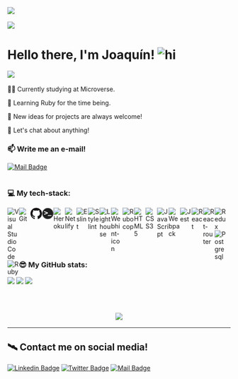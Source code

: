 
![](https://komarev.com/ghpvc/?username=kakalanp&color=ff69b4)

<img src="https://img.shields.io/badge/Joaquin-is Available for a Remote Work-ff69b4" />

# Hello there, I'm Joaquín! <img src="https://user-images.githubusercontent.com/1303154/88677602-1635ba80-d120-11ea-84d8-d263ba5fc3c0.gif" width="28" alt="hi">

<a alt="kakalanp's GitHub Profile Description" href="https://github.com/kakalanp" rel="noreferrer" target="_blank">
  <img src="https://readme-typing-svg.herokuapp.com?font=Monaco&duration=4000&color=FF69B4&multiline=true&width=800&height=60&lines=Full-stack+developer+fond+of+algorithms+%F0%9F%91%A8%E2%80%8D%F0%9F%92%BB%2C+I+like+exercising+%F0%9F%92%AA+;and+love+to+learn+new+things+%F0%9F%A4%93!">
</a>

👨‍🎓 Currently studying at Microverse.

🌱 Learning Ruby for the time being.

🤔 New ideas for projects are always welcome!

💬 Let's chat about anything!

### 📫 Write me an e-mail!

[![Mail Badge](https://img.shields.io/badge/-JoaquinGarridoLeccaZanetti-c0392b?style=flat&labelColor=c0392b&logo=gmail&logoColor=white)](mailto:jgarridoleccazanetti@gmail.com)
<br>
<br>

### 💻 My tech-stack: 

<img align="left" alt="Visual Studio Code" width="26px" src="https://github.com/get-icon/geticon/raw/master/icons/visual-studio-code.svg" />
<img align="left" alt="Git" width="26px" src="https://github.com/get-icon/geticon/raw/master/icons/git-icon.svg" />
<img align="left" alt="GitHub" width="26px" src="https://raw.githubusercontent.com/github/explore/78df643247d429f6cc873026c0622819ad797942/topics/github/github.png" />
<img align="left" alt="Terminal" width="26px" src="https://raw.githubusercontent.com/github/explore/80688e429a7d4ef2fca1e82350fe8e3517d3494d/topics/terminal/terminal.png" />
<img align="left" alt="Heroku" width="26px" src="https://github.com/get-icon/geticon/raw/master/icons/heroku-icon.svg" />
<img align="left" alt="Netlify" width="26px" src="https://github.com/get-icon/geticon/raw/master/icons/netlify.svg" />
<img align="left" alt="Eslint" width="26px" src="https://github.com/get-icon/geticon/raw/master/icons/eslint.svg" />
<img align="left" alt="Stylelint" width="26px" src="https://github.com/get-icon/geticon/raw/master/icons/stylelint.svg" />
<img align="left" alt="Lighthouse" width="26px" src="https://github.com/get-icon/geticon/raw/master/icons/lighthouse.svg" />
<img align="left" alt="Webhint-icon" width="26px" src="https://github.com/get-icon/geticon/raw/master/icons/webhint-icon.svg" />
<img align="left" alt="Rubocop" width="26px" src="https://github.com/get-icon/geticon/raw/master/icons/rubocop.svg" />

<img align="left" alt="HTML5" width="26px" src="https://github.com/get-icon/geticon/raw/master/icons/html-5.svg" />
<img align="left" alt="CSS3" width="26px" src="https://github.com/get-icon/geticon/raw/master/icons/css-3.svg" />
<img align="left" alt="JavaScript" width="26px" src="https://github.com/get-icon/geticon/raw/master/icons/javascript.svg" />
<img align="left" alt="Webpack" width="26px" src="https://github.com/get-icon/geticon/raw/master/icons/webpack.svg" />
<img align="left" alt="Jest" width="26px" src="https://github.com/get-icon/geticon/raw/master/icons/jest.svg" />
<img align="left" alt="React" width="26px" src="https://github.com/get-icon/geticon/raw/master/icons/react.svg" />
<img align="left" alt="React-router" width="26px" src="https://github.com/get-icon/geticon/raw/master/icons/react-router.svg" />
<img align="left" alt="Redux" width="26px" src="https://github.com/get-icon/geticon/raw/master/icons/redux.svg" />
<img align="left" alt="Postgresql" width="26px" src="https://github.com/get-icon/geticon/raw/master/icons/postgresql.svg" />
<img align="left" alt="Ruby" width="26px" src="https://github.com/get-icon/geticon/raw/master/icons/ruby.svg" />


<br>
<br>
<br>

### 😎 My GitHub stats:

<a>
  <img align="center" src="https://github-readme-stats.vercel.app/api?username=kakalanp&show_icons=true&theme=dracula" />
</a>

<a>
  <img align="center" src="https://github-readme-stats.vercel.app/api/top-langs/?username=kakalanp&layout=compact&theme=dracula" />
</a>

<a>
  <img align="center" src="https://github-readme-streak-stats.herokuapp.com/?user=kakalanp&theme=dracula" />
</a>

<br>
<br>
<br>
<br>

<p align="center">
    <a alt="kakalanp's GitHub Profile Trophies" href="https://github.com/kakalanp" rel="noreferrer" target="_blank">
        <img src="https://github-profile-trophy.vercel.app/?username=kakalanp&&theme=darkhub&no-bg=true&no-frame=true&margin-w=50%">
    </a>
</p>

-----

## 🛰 Contact me on social media!

[![Linkedin Badge](https://img.shields.io/badge/-JoaquinGarridoLeccaZanetti-0e76a8?style=flat&labelColor=0e76a8&logo=linkedin&logoColor=white)](https://www.linkedin.com/in/joaquin-garrido-lecca-zanetti/) 
[![Twitter Badge](https://img.shields.io/badge/-@LeccaJoaquin-1ca0f1?style=flat&labelColor=1ca0f1&logo=twitter&logoColor=white&link=https://twitter.com/LeccaJoaquin)](https://twitter.com/LeccaJoaquin) 
[![Mail Badge](https://img.shields.io/badge/-JoaquinGarridoLeccaZanetti-c0392b?style=flat&labelColor=c0392b&logo=gmail&logoColor=white)](mailto:jgarridoleccazanetti@gmail.com)
